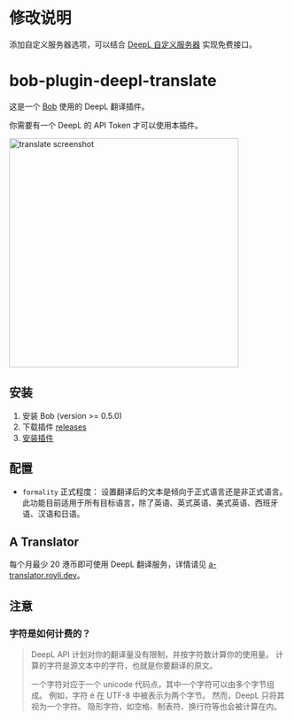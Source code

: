 # 修改说明
添加自定义服务器选项，可以结合 [DeepL 自定义服务器](https://github.com/reycn/deepl_custom_server_for_bob) 实现免费接口。
# bob-plugin-deepl-translate

这是一个 [Bob](https://ripperhe.gitee.io/bob/#/) 使用的 DeepL 翻译插件。

你需要有一个 DeepL 的 API Token 才可以使用本插件。

<p><img width="414px" src="./assets/translate-screenshot.png" alt="translate screenshot" /></p>

## 安装

1. 安装 Bob (version >= 0.5.0)
2. 下载插件 [releases](https://github.com/geekdada/bob-plugin-deepl-translate/releases)
3. [安装插件](https://ripperhe.gitee.io/bob/#/general/quickstart/plugin?id=%e5%ae%89%e8%a3%85%e6%8f%92%e4%bb%b6)

## 配置

- `formality` 正式程度： 设置翻译后的文本是倾向于正式语言还是非正式语言。此功能目前适用于所有目标语言，除了英语、英式英语、美式英语、西班牙语、汉语和日语。

## A Translator

每个月最少 20 港币即可使用 DeepL 翻译服务，详情请见 [a-translator.royli.dev](https://a-translator.royli.dev?utm_source=github&utm_medium=readme)。

## 注意

### 字符是如何计费的？

> DeepL API 计划对你的翻译量没有限制，并按字符数计算你的使用量。 计算的字符是源文本中的字符，也就是你要翻译的原文。
>
> 一个字符对应于一个 unicode 代码点，其中一个字符可以由多个字节组成。 例如，字符 é 在 UTF-8 中被表示为两个字节。 然而，DeepL 只将其视为一个字符。 隐形字符，如空格、制表符、换行符等也会被计算在内。
